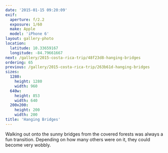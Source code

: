 ```yaml
---
date: '2015-01-15 09:20:09'
exif:
  aperture: f/2.2
  exposure: 1/60
  make: Apple
  model: 'iPhone 6'
layout: gallery-photo
location:
  latitude: 10.33659167
  longitude: -84.79661667
next: /gallery/2015-costa-rica-trip/48f23d8-hanging-bridges
ordering: 65
previous: /gallery/2015-costa-rica-trip/263b61d-hanging-bridges
sizes:
  1280:
    height: 1280
    width: 960
  640w:
    height: 853
    width: 640
  200x200:
    height: 200
    width: 200
title: 'Hanging Bridges'
---
```


Walking out onto the sunny bridges from the covered forests was always a fun transition. Depending on how many others were on it, they could become very wobbly.
